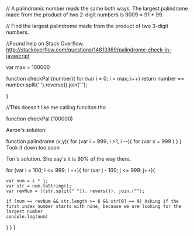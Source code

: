 // A palindromic number reads the same both ways. The largest palindrome made from the product of two 2-digit numbers is 9009 = 91 * 99.

// Find the largest palindrome made from the product of two 3-digit numbers.


//Found help on Stack Overflow. http://stackoverflow.com/questions/14813369/palindrome-check-in-javascript

var max = 100000

function checkPal (number){
	for (var i = 0; i < max; i++)
	return number == number.split(' ').reverse().join(' ');

}

//This doesn't like me calling funciton tho

function checkPal (100000)

Aaron's solution:

function palindrome (x,y){
  for (var i = 999; i >1, i --){
    for (var x = 999 )
  }
}
Took it down too soon



Tori's solution. She say's it is 90% of the way there. 

for (var i = 100; i <= 999; i ++){
  for (var j - 100; j <= 999: j++){

    var num = i * j;
    var str = num.toString();
    var revNum = ((str.split(" ")). revers()). join.("");

    if (num == revNum && str.length >= 6 && str[0] == 9) Asking if the first index number starts with nine, because we are looking for the largest number
    console.log(num)
  }
  }
}
